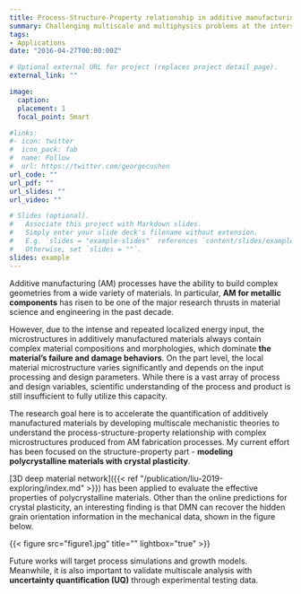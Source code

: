 ```yaml
---
title: Process-Structure-Property relationship in additive manufacturing
summary: Challenging multiscale and multiphysics problems at the intersection of computational physics, material science and data science.
tags:
- Applications
date: "2016-04-27T00:00:00Z"

# Optional external URL for project (replaces project detail page).
external_link: ""

image:
  caption: 
  placement: 1
  focal_point: Smart

#links:
#- icon: twitter
#  icon_pack: fab
#  name: Follow
#  url: https://twitter.com/georgecushen
url_code: ""
url_pdf: ""
url_slides: ""
url_video: ""

# Slides (optional).
#   Associate this project with Markdown slides.
#   Simply enter your slide deck's filename without extension.
#   E.g. `slides = "example-slides"` references `content/slides/example-slides.md`.
#   Otherwise, set `slides = ""`.
slides: example
---
```

Additive manufacturing (AM) processes have the ability to build complex geometries from a wide variety of materials. In particular, **AM for metallic components** has risen to be one of the major research thrusts in material science and engineering in the past decade. 

However, due to the intense and repeated localized energy input, the microstructures in additively manufactured materials always contain complex material compositions and morphologies, which dominate **the material’s failure and damage behaviors**. On the part level, the local material microstructure varies significantly and depends on the input processing and design parameters. While there is a vast array of process and design variables, scientific understanding of the process and product is still insufficient to fully utilize this capacity.

The research goal here is to accelerate the quantification of additively manufactured materials by developing multiscale mechanistic theories to understand the process-structure-property relationship with complex microstructures produced from AM fabrication processes. My current effort has been focused on the structure-property part - **modeling polycrystalline materials with crystal plasticity**.

[3D deep material network]({{< ref "/publication/liu-2019-exploring/index.md" >}}) has been applied to evaluate the effective properties of polycrystalline materials. Other than the online predictions for crystal plasticity, an interesting finding is that DMN can recover the hidden grain orientation information in the mechanical data, shown in the figure below.

{{< figure src="figure1.jpg" title="" lightbox="true" >}}

Future works will target process simulations and growth models. Meanwhile, it is also important to validate multiscale analysis with **uncertainty quantification (UQ)** through experimental testing data. 